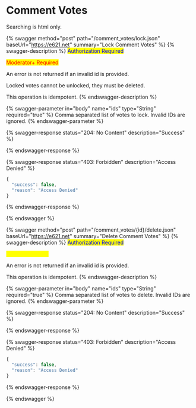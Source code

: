 # Comment Votes

Searching is html only.

{% swagger method="post" path="/comment_votes/lock.json" baseUrl="https://e621.net" summary="Lock Comment Votes" %}
{% swagger-description %}
<mark style="color:blue;">Authorization Required</mark>

<mark style="color:red;">Moderator+ Required</mark>

An error is not returned if an invalid id is provided.

Locked votes cannot be unlocked, they must be deleted.

This operation is idempotent.
{% endswagger-description %}

{% swagger-parameter in="body" name="ids" type="String" required="true" %}
Comma separated list of votes to lock. Invalid IDs are ignored.
{% endswagger-parameter %}

{% swagger-response status="204: No Content" description="Success" %}

{% endswagger-response %}

{% swagger-response status="403: Forbidden" description="Access Denied" %}
```javascript
{
  "success": false,
  "reason": "Access Denied"
}
```
{% endswagger-response %}

{% endswagger %}

{% swagger method="post" path="/comment_votes/{id}/delete.json" baseUrl="https://e621.net" summary="Delete Comment Votes" %}
{% swagger-description %}
<mark style="color:blue;">Authorization Required</mark>

<mark style="color:yellow;">Admin+ Required</mark>

An error is not returned if an invalid id is provided.

This operation is idempotent.
{% endswagger-description %}

{% swagger-parameter in="body" name="ids" type="String" required="true" %}
Comma separated list of votes to delete. Invalid IDs are ignored.
{% endswagger-parameter %}

{% swagger-response status="204: No Content" description="Success" %}

{% endswagger-response %}

{% swagger-response status="403: Forbidden" description="Access Denied" %}
```javascript
{
  "success": false,
  "reason": "Access Denied"
}
```
{% endswagger-response %}

{% endswagger %}